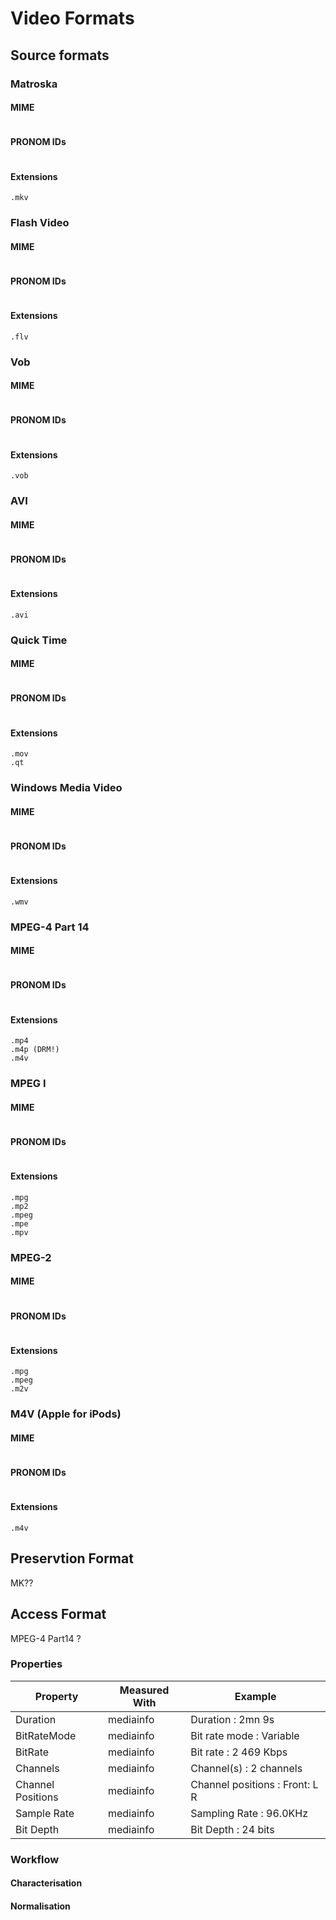 # Video Formats

## Source formats

### Matroska

#### MIME
```
```
#### PRONOM IDs
```
```
#### Extensions
`.mkv`

### Flash Video

#### MIME
```
```
#### PRONOM IDs
```
```
#### Extensions
`.flv`

### Vob

#### MIME
```
```
#### PRONOM IDs
```
```
#### Extensions
```
.vob
```

### AVI

#### MIME
```
```
#### PRONOM IDs
```
```
#### Extensions
```
.avi
```

### Quick Time

#### MIME
```
```
#### PRONOM IDs
```
```
#### Extensions
```
.mov
.qt
```

### Windows Media Video

#### MIME
```
```
#### PRONOM IDs
```
```
#### Extensions
```
.wmv
```

### MPEG-4 Part 14

#### MIME
```
```
#### PRONOM IDs
```
```
#### Extensions
```
.mp4
.m4p (DRM!)
.m4v
```

### MPEG I

#### MIME
```
```
#### PRONOM IDs
```
```
#### Extensions
```
.mpg
.mp2
.mpeg
.mpe
.mpv
```

###  MPEG-2

#### MIME
```
```
#### PRONOM IDs
```
```
#### Extensions
```
.mpg
.mpeg
.m2v
```

### M4V (Apple for iPods)

#### MIME
```
```
#### PRONOM IDs
```
```
#### Extensions
```
.m4v
```


## Preservtion Format
MK??
## Access Format
MPEG-4 Part14 ?
### Properties
| Property             | Measured With | Example |
| -------------------- | ------------- | ------- |
| Duration | mediainfo | Duration : 2mn 9s |
| BitRateMode | mediainfo | Bit rate mode : Variable |
| BitRate | mediainfo |  Bit rate : 2 469 Kbps |
| Channels | mediainfo | Channel(s) : 2 channels |
| Channel Positions | mediainfo | Channel positions : Front: L R  |
| Sample Rate | mediainfo |  Sampling Rate : 96.0KHz |
| Bit Depth | mediainfo | Bit Depth : 24 bits  |

### Workflow

#### Characterisation

#### Normalisation

